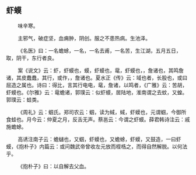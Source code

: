 ## 虾蟆
<p>&emsp;&emsp;
味辛寒。
</p>
<p>&emsp;&emsp;
主邪气，破症坚，血痈肿，阴创。服之不患热病。生池泽。
</p>
<p>&emsp;&emsp;
《名医》曰：一名蟾蜍，一名，一名去甫，一名苦，生江湖，五月五日，取，阴干，东行者良。
</p>
<p>&emsp;&emsp;
案《说文》云：虾，虾蟆也，蟆，虾蟆也，鼋，虾蟆也，，詹诸也，其鸣詹诸，其皮蠢蠢，其行，或作，，詹诸也。夏水正《传》云：域也者，长股也，或曰屈造之属也。诗曰：得比，言其行电电，鼋，詹诸，以鸣者，《广雅》云：苦胡，虾蟆也。《尔雅》云：鼋蟾诸，郭璞云：似虾蟆，居陆地，淮南谓之去蚊，又蝗。郭璞云：蛙类。
</p>
<p>&emsp;&emsp;
《周礼》云：蝈氏。郑司农云：蝈，读为蜮，蜮，虾蟆也，元谓蝈，今御所食蛙也。月今云：仲夏之月，反舌无声。蔡邕云：今谓之虾蟆。薛君韩诗注云：戚施蟾蜍。
</p>
<p>&emsp;&emsp;
高诱注南子云：蟾蠩也，又蝈，虾蟆也，又蟾蜍，虾蟆，又鼓造，一曰虾蟆，《抱朴子》内篇云：或问魏武帝曾收左元放而桎梏之，而得自然解脱。以何法乎。
</p>
<p>&emsp;&emsp;
《抱朴子》曰：以自解去父血。
</p>



